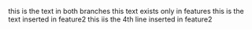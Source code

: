this is the text in both branches
this text exists only in features
this is the text inserted in feature2
this iis the 4th line inserted in feature2